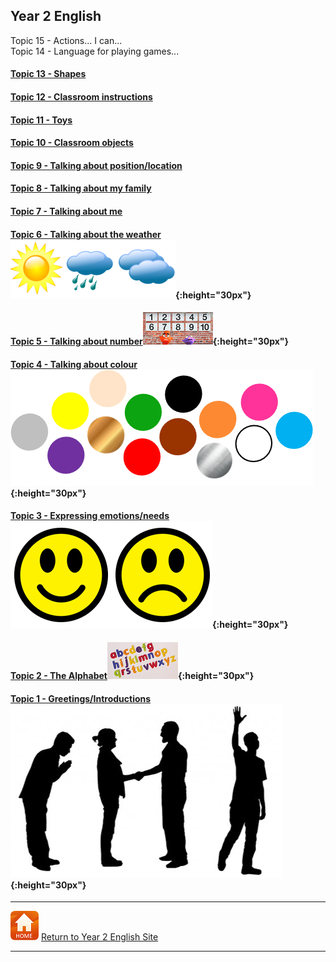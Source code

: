 ## Year 2 English

<!--### Part 2 
#### [Topic 14 - Language for playing games...]
#### [Topic 15 - Actions... I can...] 
#### [Topic 16 - Actions - I can...]   -->
Topic 15 - Actions... I can...  
Topic 14 - Language for playing games...  

#### [Topic 13 - Shapes](https://tangerina-pt.github.io/English/Shapes_B)

#### [Topic 12 - Classroom instructions](https://tangerina-pt.github.io/English/Classroom_I_B)

<!--#### [Topic 11 - Toys] -->
#### [Topic 11 - Toys](https://tangerina-pt.github.io/English/Toys_B)

<!--#### [Topic 10 - Classroom objects] -->
#### [Topic 10 - Classroom objects](https://tangerina-pt.github.io/English/Classroom_Objects_B)

<!--#### Topic 9 - Talking about position/location-->
#### [Topic 9 - Talking about position/location](https://tangerina-pt.github.io/English/Prep_Place_B)

<!--#### Topic 8 - Talking about my family-->
#### [Topic 8 - Talking about my family](https://tangerina-pt.github.io/English/Family_B)

<!--#### Topic 7 - Talking about me-->
#### [Topic 7 - Talking about me](https://tangerina-pt.github.io/English/Body_Parts_B)

#### [Topic 6 - Talking about the weather](https://tangerina-pt.github.io/English/Weather_B)![wsym](/images/wsym.PNG){:height="30px"}

#### [Topic 5 - Talking about number](https://tangerina-pt.github.io/English/Number_B)![pmno](/images/pmno.PNG){:height="30px"}

#### [Topic 4 - Talking about colour](https://tangerina-pt.github.io/English/Colours_B)![colmix2](/images/colmix2.png){:height="30px"}

#### [Topic 3 - Expressing emotions/needs](https://tangerina-pt.github.io/English/Feelings_B)![feel](/images/feel.PNG){:height="30px"}

#### [Topic 2 - The Alphabet](https://tangerina-pt.github.io/English/Alphabet_B)![alph](/images/alph.png){:height="30px"}

#### [Topic 1 - Greetings/Introductions](https://tangerina-pt.github.io/English/Greetings_B)![gtsym](/images/gtsym.PNG){:height="30px"}




***
[![home](/images/home.PNG)](https://tangerina-pt.github.io/English/Year2) [Return to Year 2 English Site](https://tangerina-pt.github.io/English/Year2)

***
